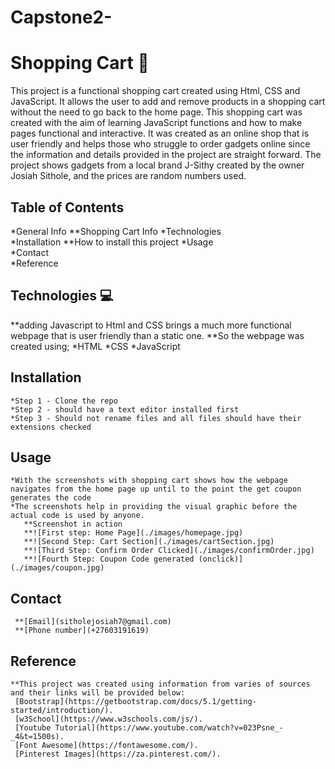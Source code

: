 # Capstone2-

# Shopping Cart 🛒 
This project is a functional shopping cart created using Html, CSS and JavaScript. 
It allows the user to add and remove products in a shopping cart without the need to go back to the home page. 
This shopping cart was created with the aim of learning JavaScript functions and how to make pages functional and interactive. 
It was created as an online shop  that is user friendly and helps those who struggle to order gadgets online since the information and details provided in the project are straight forward. 
The project shows gadgets from a local brand J-Sithy created by the owner Josiah Sithole, and the prices are random numbers used.  

## Table of Contents 
 *General Info
   **Shopping Cart Info
 *Technologies   
 *Installation
    **How to install this project
 *Usage   
 *Contact  
 *Reference
 
## Technologies 💻  

   **adding Javascript to Html and CSS brings a much more functional webpage that is user friendly than a static one. 
   **So the webpage was created using;
       *HTML 
       *CSS
       *JavaScript
       
  ## Installation
  
    *Step 1 - Clone the repo
    *Step 2 - should have a text editor installed first
    *Step 3 - Should not rename files and all files should have their extensions checked 
  
  ## Usage 
  
    *With the screenshots with shopping cart shows how the webpage navigates from the home page up until to the point the get coupon generates the code
    *The screenshots help in providing the visual graphic before the actual code is used by anyone.
       **Screenshot in action
       **![First step: Home Page](./images/homepage.jpg)
       **![Second Step: Cart Section](./images/cartSection.jpg)
       **![Third Step: Confirm Order Clicked](./images/confirmOrder.jpg)
       **![Fourth Step: Coupon Code generated (onclick)](./images/coupon.jpg)

  ## Contact
  
     **[Email](sitholejosiah7@gmail.com)
     **[Phone number](+27603191619)
     
  ## Reference
  
    **This project was created using information from varies of sources and their links will be provided below:
     [Bootstrap](https://getbootstrap.com/docs/5.1/getting-started/introduction/).
     [w3School](https://www.w3schools.com/js/).
     [Youtube Tutorial](https://www.youtube.com/watch?v=023Psne_-_4&t=1500s).
     [Font Awesome](https://fontawesome.com/).
     [Pinterest Images](https://za.pinterest.com/). 


